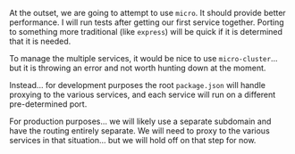 At the outset, we are going to attempt to use `micro`. It should provide better performance. I will run tests after getting our first service together. Porting to something more traditional (like `express`) will be quick if it is determined that it is needed.

To manage the multiple services, it would be nice to use `micro-cluster`... but it is throwing an error and not worth hunting down at the moment.

Instead... for development purposes the root `package.json` will handle proxying to the various services, and each service will run on a different pre-determined port.

For production purposes... we will likely use a separate subdomain and have the routing entirely separate. We will need to proxy to the various services in that situation... but we will hold off on that step for now. 